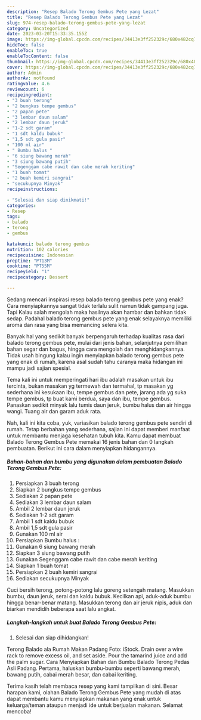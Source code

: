 ```yaml
---
description: "Resep Balado Terong Gembus Pete yang Lezat"
title: "Resep Balado Terong Gembus Pete yang Lezat"
slug: 974-resep-balado-terong-gembus-pete-yang-lezat
category: Uncategorized
date: 2023-03-20T15:33:35.155Z
image: https://img-global.cpcdn.com/recipes/34413e3ff252329c/680x482cq70/balado-terong-gembus-pete-foto-resep-utama.jpg
hideToc: false
enableToc: true
enableTocContent: false
thumbnail: https://img-global.cpcdn.com/recipes/34413e3ff252329c/680x482cq70/balado-terong-gembus-pete-foto-resep-utama.jpg
cover: https://img-global.cpcdn.com/recipes/34413e3ff252329c/680x482cq70/balado-terong-gembus-pete-foto-resep-utama.jpg
author: Admin
authorAv: notfound
ratingvalue: 4.6
reviewcount: 6
recipeingredient:
- "3 buah terong"
- "2 bungkus tempe gembus"
- "2 papan pete"
- "3 lembar daun salam"
- "2 lembar daun jeruk"
- "1-2 sdt garam"
- "1 sdt kaldu bubuk"
- "1,5 sdt gula pasir"
- "100 ml air"
- " Bumbu halus "
- "6 siung bawang merah"
- "3 siung bawang putih"
- "Segenggam cabe rawit dan cabe merah keriting"
- "1 buah tomat"
- "2 buah kemiri sangrai"
- "secukupnya Minyak"
recipeinstructions:

- "Selesai dan siap dinikmati!"
categories:
- Resep
tags:
- balado
- terong
- gembus

katakunci: balado terong gembus 
nutrition: 102 calories
recipecuisine: Indonesian
preptime: "PT13M"
cooktime: "PT55M"
recipeyield: "1"
recipecategory: Dessert

---
```



Sedang mencari inspirasi resep balado terong gembus pete yang enak? Cara menyiapkannya sangat tidak terlalu sulit namun tidak gampang juga. Tapi Kalau salah mengolah maka hasilnya akan hambar dan bahkan tidak sedap. Padahal balado terong gembus pete yang enak selayaknya memiliki aroma dan rasa yang bisa memancing selera kita.


Banyak hal yang sedikit banyak berpengaruh terhadap kualitas rasa dari balado terong gembus pete, mulai dari jenis bahan, selanjutnya pemilihan bahan segar dan bagus, hingga cara mengolah dan menghidangkannya. Tidak usah bingung kalau ingin menyiapkan balado terong gembus pete yang enak di rumah, karena asal sudah tahu caranya maka hidangan ini mampu jadi sajian spesial.

Tema kali ini untuk memperingati hari ibu adalah masakan untuk ibu tercinta, bukan masakan yg termewah dan termahal, tp masakan yg sederhana ini kesukaan ibu, tempe gembus dan pete, jarang ada yg suka tempe gembus, tp buat kami berdua, saya dan ibu, tempe gembus. Panaskan sedikit minyak lalu tumis daun jeruk, bumbu halus dan air hingga wangi. Tuang air dan garam aduk rata.


Nah, kali ini kita coba, yuk, variasikan balado terong gembus pete sendiri di rumah. Tetap berbahan yang sederhana, sajian ini dapat memberi manfaat untuk membantu menjaga kesehatan tubuh kita. Kamu dapat membuat Balado Terong Gembus Pete memakai 16 jenis bahan dan 0 langkah pembuatan. Berikut ini cara dalam menyiapkan hidangannya.

<!--inarticleads1-->

##### Bahan-bahan dan bumbu yang digunakan dalam pembuatan Balado Terong Gembus Pete:

1. Persiapkan 3 buah terong
1. Siapkan 2 bungkus tempe gembus
1. Sediakan 2 papan pete
1. Sediakan 3 lembar daun salam
1. Ambil 2 lembar daun jeruk
1. Sediakan 1-2 sdt garam
1. Ambil 1 sdt kaldu bubuk
1. Ambil 1,5 sdt gula pasir
1. Gunakan 100 ml air
1. Persiapkan  Bumbu halus :
1. Gunakan 6 siung bawang merah
1. Siapkan 3 siung bawang putih
1. Gunakan Segenggam cabe rawit dan cabe merah keriting
1. Siapkan 1 buah tomat
1. Persiapkan 2 buah kemiri sangrai
1. Sediakan secukupnya Minyak


Cuci bersih terong, potong-potong lalu goreng setengah matang. Masukkan bumbu, daun jeruk, serai dan kaldu bubuk. Kecilkan api, aduk-aduk bumbu hingga benar-benar matang. Masukkan terong dan air jeruk nipis, aduk dan biarkan mendidih beberapa saat lalu angkat. 

<!--inarticleads2-->

##### Langkah-langkah untuk buat Balado Terong Gembus Pete:


1. Selesai dan siap dihidangkan!

Terong Balado ala Rumah Makan Padang Foto: iStock. Drain over a wire rack to remove excess oil, and set aside. Pour the tamarind juice and add the palm sugar. Cara Menyiapkan Bahan dan Bumbu Balado Terong Pedas Asli Padang. Pertama, haluskan bumbu-bumbu seperti bawang merah, bawang putih, cabai merah besar, dan cabai keriting. 

Terima kasih telah membaca resep yang kami tampilkan di sini. Besar harapan kami, olahan Balado Terong Gembus Pete yang mudah di atas dapat membantu kamu menyiapkan makanan yang enak untuk keluarga/teman ataupun menjadi ide untuk berjualan makanan. Selamat mencoba!
